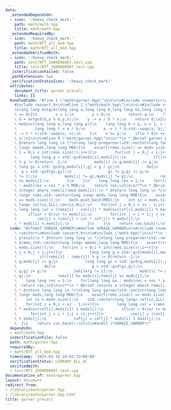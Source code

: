 ```yaml
---
data:
  _extendedDependsOn:
  - icon: ':heavy_check_mark:'
    path: math/math.hpp
    title: math/math.hpp
  _extendedRequiredBy:
  - icon: ':heavy_check_mark:'
    path: math/NTT_all_mod.hpp
    title: math/NTT_all_mod.hpp
  _extendedVerifiedWith:
  - icon: ':heavy_check_mark:'
    path: test/NTT_1000000007.test.cpp
    title: test/NTT_1000000007.test.cpp
  _isVerificationFailed: false
  _pathExtension: hpp
  _verificationStatusIcon: ':heavy_check_mark:'
  attributes:
    document_title: garner precalc
    links: []
  bundledCode: "#line 1 \"math/garner.hpp\"\n\n\n\n#include <numeric>\n#include <vector>\n\
    #include <assert.h>\n\n#line 1 \"math/math.hpp\"\n\n\n\n#include <algorithm>\n\
    \nlong long extgcd(long long a,long long b,long long &x,long long &y){\n    if(b\
    \ == 0){\n        x = 1;\n        y = 0;\n        return a;\n    }\n    long long\
    \ d = extgcd(b,a % b,y,x);\n    y -= a / b * x;\n    return d;\n}\n\nlong long\
    \ modinv(long long a,long long p){\n    long long b = p, u = 1, v = 0;\n    while(b){\n\
    \        long long t = a / b;\n        a -= t * b;std::swap(a, b);\n        u\
    \ -= t * v;std::swap(u, v);\n    }\n    u %= p;\n    if(u < 0)u += p;\n    return\
    \ u;\n}\n\n\n#line 9 \"math/garner.hpp\"\n\n/**\n * @brief garner precalc\n *\
    \ @return long long \n */\nlong long pregarner(std::vector<long long> &rems,std::vector<long\
    \ long> &mods,long long MOD){\n    assert(rems.size() == mods.size());\n    for(int\
    \ i = 0;i < int(rems.size());i++){\n        for(int j = 0;j < i;j++){\n      \
    \      long long g = std::gcd(mods[i],mods[j]);\n            if((rems[i] - rems[j])\
    \ % g != 0)return -1;\n            mods[i] /= g;mods[j] /= g;\n            long\
    \ long gi = std::gcd(g,mods[i]),gj = g / gi;\n            do{\n              \
    \  g = std::gcd(gi,gj);\n                gi *= g;gj /= g;\n            }while(g\
    \ != 1);\n            mods[i] *= gi;mods[j] *= gj;\n            rems[i] %= mods[i];rems[j]\
    \ %= mods[j];\n        }\n    }\n    long long res = 1;\n    for(long long &a\
    \ : mods)res = res * a % MOD;\n    return res;\n}\n\n/**\n * @brief returns a\
    \ integer where rems[i](mod.mods[i]).\n * @return long long \n */\nlong long garner(std::vector<long\
    \ long> rems,std::vector<long long> mods,long long MOD){\n    assert(rems.size()\
    \ == mods.size());\n    mods.push_back(MOD);\n    int sz = mods.size();\n    std::vector<long\
    \ long> cof(sz,1LL),con(sz,0LL);\n    for(int i = 0;i < sz - 1;i++){\n       \
    \ long long cur = (rems[i] - con[i]) * modinv(cof[i],mods[i]) % mods[i];\n   \
    \     if(cur < 0)cur += mods[i];\n        for(int j = i + 1;j < sz;j++){\n   \
    \         con[j] = (con[j] + cur * cof[j]) % mods[j];\n            cof[j] = cof[j]\
    \ * mods[i] % mods[j];\n        }\n    }\n    return con.back();\n}\n\n\n"
  code: "#ifndef SORAIE_GARNER\n#define SORAIE_GARNER\n\n#include <numeric>\n#include\
    \ <vector>\n#include <assert.h>\n\n#include \"math.hpp\"\n\n/**\n * @brief garner\
    \ precalc\n * @return long long \n */\nlong long pregarner(std::vector<long long>\
    \ &rems,std::vector<long long> &mods,long long MOD){\n    assert(rems.size() ==\
    \ mods.size());\n    for(int i = 0;i < int(rems.size());i++){\n        for(int\
    \ j = 0;j < i;j++){\n            long long g = std::gcd(mods[i],mods[j]);\n  \
    \          if((rems[i] - rems[j]) % g != 0)return -1;\n            mods[i] /=\
    \ g;mods[j] /= g;\n            long long gi = std::gcd(g,mods[i]),gj = g / gi;\n\
    \            do{\n                g = std::gcd(gi,gj);\n                gi *=\
    \ g;gj /= g;\n            }while(g != 1);\n            mods[i] *= gi;mods[j] *=\
    \ gj;\n            rems[i] %= mods[i];rems[j] %= mods[j];\n        }\n    }\n\
    \    long long res = 1;\n    for(long long &a : mods)res = res * a % MOD;\n  \
    \  return res;\n}\n\n/**\n * @brief returns a integer where rems[i](mod.mods[i]).\n\
    \ * @return long long \n */\nlong long garner(std::vector<long long> rems,std::vector<long\
    \ long> mods,long long MOD){\n    assert(rems.size() == mods.size());\n    mods.push_back(MOD);\n\
    \    int sz = mods.size();\n    std::vector<long long> cof(sz,1LL),con(sz,0LL);\n\
    \    for(int i = 0;i < sz - 1;i++){\n        long long cur = (rems[i] - con[i])\
    \ * modinv(cof[i],mods[i]) % mods[i];\n        if(cur < 0)cur += mods[i];\n  \
    \      for(int j = i + 1;j < sz;j++){\n            con[j] = (con[j] + cur * cof[j])\
    \ % mods[j];\n            cof[j] = cof[j] * mods[i] % mods[j];\n        }\n  \
    \  }\n    return con.back();\n}\n\n#endif /*SORAIE_GARNER*/"
  dependsOn:
  - math/math.hpp
  isVerificationFile: false
  path: math/garner.hpp
  requiredBy:
  - math/NTT_all_mod.hpp
  timestamp: '2021-02-16 19:02:32+09:00'
  verificationStatus: LIBRARY_ALL_AC
  verifiedWith:
  - test/NTT_1000000007.test.cpp
documentation_of: math/garner.hpp
layout: document
redirect_from:
- /library/math/garner.hpp
- /library/math/garner.hpp.html
title: garner precalc
---
```

